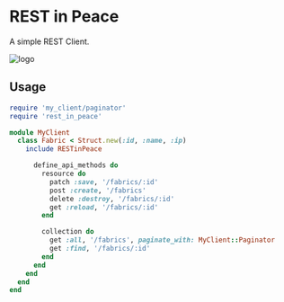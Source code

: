 # REST in Peace

A simple REST Client.

![logo](https://raw.githubusercontent.com/ninech/REST-in-Peace/master/images/rest_in_peace.gif)

## Usage



```ruby
require 'my_client/paginator'
require 'rest_in_peace'

module MyClient
  class Fabric < Struct.new(:id, :name, :ip)
    include RESTinPeace

      define_api_methods do
        resource do
          patch :save, '/fabrics/:id'
          post :create, '/fabrics'
          delete :destroy, '/fabrics/:id'
          get :reload, '/fabrics/:id'
        end

        collection do
          get :all, '/fabrics', paginate_with: MyClient::Paginator
          get :find, '/fabrics/:id'
        end
      end
    end
  end
end
```
